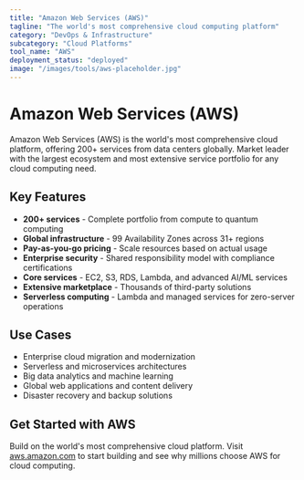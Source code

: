 ```yaml
---
title: "Amazon Web Services (AWS)"
tagline: "The world's most comprehensive cloud computing platform"
category: "DevOps & Infrastructure"
subcategory: "Cloud Platforms"
tool_name: "AWS"
deployment_status: "deployed"
image: "/images/tools/aws-placeholder.jpg"
---
```


# Amazon Web Services (AWS)

Amazon Web Services (AWS) is the world's most comprehensive cloud platform, offering 200+ services from data centers globally. Market leader with the largest ecosystem and most extensive service portfolio for any cloud computing need.

## Key Features

- **200+ services** - Complete portfolio from compute to quantum computing
- **Global infrastructure** - 99 Availability Zones across 31+ regions
- **Pay-as-you-go pricing** - Scale resources based on actual usage
- **Enterprise security** - Shared responsibility model with compliance certifications
- **Core services** - EC2, S3, RDS, Lambda, and advanced AI/ML services
- **Extensive marketplace** - Thousands of third-party solutions
- **Serverless computing** - Lambda and managed services for zero-server operations

## Use Cases

- Enterprise cloud migration and modernization
- Serverless and microservices architectures
- Big data analytics and machine learning
- Global web applications and content delivery
- Disaster recovery and backup solutions

## Get Started with AWS

Build on the world's most comprehensive cloud platform. Visit [aws.amazon.com](https://aws.amazon.com) to start building and see why millions choose AWS for cloud computing.
